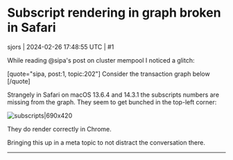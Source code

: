 # Subscript rendering in graph broken in Safari

sjors | 2024-02-26 17:48:55 UTC | #1

While reading @sipa's post on cluster mempool I noticed a glitch:

[quote="sipa, post:1, topic:202"]
Consider the transaction graph below
[/quote]

Strangely in Safari on macOS 13.6.4 and 14.3.1 the subscripts numbers  are missing from the graph. They seem to get bunched in the top-left corner:

![subscripts|690x420](upload://cSNreuchXWJzi095wLRWD8khoYz.png)

They do render correctly in Chrome.

Bringing this up in a meta topic to not distract the conversation there.

-------------------------

